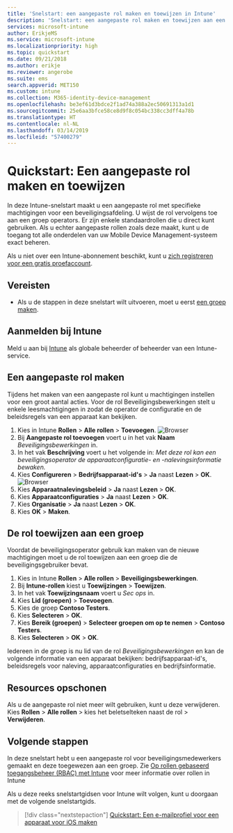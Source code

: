 ```yaml
---
title: 'Snelstart: een aangepaste rol maken en toewijzen in Intune'
description: 'Snelstart: een aangepaste rol maken en toewijzen aan een externe apparaatbeheerder.'
services: microsoft-intune
author: ErikjeMS
ms.service: microsoft-intune
ms.localizationpriority: high
ms.topic: quickstart
ms.date: 09/21/2018
ms.author: erikje
ms.reviewer: angerobe
ms.suite: ems
search.appverid: MET150
ms.custom: intune
ms.collection: M365-identity-device-management
ms.openlocfilehash: be3ef61d3bdce2f1ad74a388a2ec50691313a1d1
ms.sourcegitcommit: 25e6aa3bfce58ce8d9f8c054bc338cc3dff4a78b
ms.translationtype: HT
ms.contentlocale: nl-NL
ms.lasthandoff: 03/14/2019
ms.locfileid: "57400279"
---
```

# <a name="quickstart-create-and-assign-a-custom-role"></a>Quickstart: Een aangepaste rol maken en toewijzen

In deze Intune-snelstart maakt u een aangepaste rol met specifieke machtigingen voor een beveiligingsafdeling. U wijst de rol vervolgens toe aan een groep operators. Er zijn enkele standaardrollen die u direct kunt gebruiken. Als u echter aangepaste rollen zoals deze maakt, kunt u de toegang tot alle onderdelen van uw Mobile Device Management-systeem exact beheren.

Als u niet over een Intune-abonnement beschikt, kunt u [zich registreren voor een gratis proefaccount](free-trial-sign-up.md).

## <a name="prerequisites"></a>Vereisten

- Als u de stappen in deze snelstart wilt uitvoeren, moet u eerst [een groep maken](quickstart-create-group.md).

## <a name="sign-in-to-intune"></a>Aanmelden bij Intune

Meld u aan bij [Intune](https://aka.ms/intuneportal) als globale beheerder of beheerder van een Intune-service.

## <a name="create-a-custom-role"></a>Een aangepaste rol maken

Tijdens het maken van een aangepaste rol kunt u machtigingen instellen voor een groot aantal acties. Voor de rol Beveiligingsbewerkingen stelt u enkele leesmachtigingen in zodat de operator de configuratie en de beleidsregels van een apparaat kan bekijken.

1. Kies in Intune **Rollen** > **Alle rollen** > **Toevoegen**.
![Browser](media/quickstart-create-custom-role/add-custom-role.png)
2. Bij **Aangepaste rol toevoegen** voert u in het vak **Naam** *Beveiligingsbewerkingen* in.
3. In het vak **Beschrijving** voert u het volgende in: *Met deze rol kan een beveiligingsoperator de apparaatconfiguratie- en -nalevingsinformatie bewaken.*
4. Kies **Configureren** > **Bedrijfsapparaat-id's** > **Ja** naast **Lezen** > **OK**.
![Browser](media/quickstart-create-custom-role/corp-device-id-read.png)
5. Kies **Apparaatnalevingsbeleid** > **Ja** naast **Lezen** > **OK**.
6. Kies **Apparaatconfiguraties** > **Ja** naast **Lezen** > **OK**.
7. Kies **Organisatie** > **Ja** naast **Lezen** > **OK**.
8. Kies **OK** > **Maken**.

## <a name="assign-the-role-to-a-group"></a>De rol toewijzen aan een groep

Voordat de beveiligingsoperator gebruik kan maken van de nieuwe machtigingen moet u de rol toewijzen aan een groep die de beveiligingsgebruiker bevat.

1. Kies in Intune **Rollen** > **Alle rollen** > **Beveiligingsbewerkingen**.
2. Bij **Intune-rollen** kiest u **Toewijzingen** > **Toewijzen**.
3. In het vak **Toewijzingsnaam** voert u *Sec ops* in.
4. Kies **Lid (groepen)** > **Toevoegen**.
5. Kies de groep **Contoso Testers**.
6. Kies **Selecteren** > **OK**.
7. Kies **Bereik (groepen)** > **Selecteer groepen om op te nemen** > **Contoso Testers**.
8. Kies **Selecteren** > **OK** > **OK**.

Iedereen in de groep is nu lid van de rol *Beveiligingsbewerkingen* en kan de volgende informatie van een apparaat bekijken: bedrijfsapparaat-id's, beleidsregels voor naleving, apparaatconfiguraties en bedrijfsinformatie.

## <a name="clean-up-resources"></a>Resources opschonen

Als u de aangepaste rol niet meer wilt gebruiken, kunt u deze verwijderen. Kies **Rollen** > **Alle rollen** > kies het beletselteken naast de rol > **Verwijderen**.

## <a name="next-steps"></a>Volgende stappen

In deze snelstart hebt u een aangepaste rol voor beveiligingsmedewerkers gemaakt en deze toegewezen aan een groep. Zie [Op rollen gebaseerd toegangsbeheer (RBAC) met Intune](role-based-access-control.md) voor meer informatie over rollen in Intune

Als u deze reeks snelstartgidsen voor Intune wilt volgen, kunt u doorgaan met de volgende snelstartgids.

> [!div class="nextstepaction"]
> [Quickstart: Een e-mailprofiel voor een apparaat voor iOS maken](quickstart-email-profile.md)
